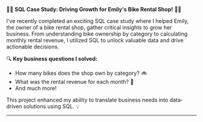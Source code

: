 
🚴‍♀️ **SQL Case Study: Driving Growth for Emily's Bike Rental Shop!** 🚴‍♂️

I've recently completed an exciting SQL case study where I helped Emily, the owner of a bike rental shop, gather critical insights to grow her business. From understanding bike ownership by category to calculating monthly rental revenue, I utilized SQL to unlock valuable data and drive actionable decisions.

🔍 **Key business questions I solved:**
- How many bikes does the shop own by category? 🚲
- What was the rental revenue for each month? 💸
- And much more!

This project enhanced my ability to translate business needs into data-driven solutions using SQL. 💡

---

